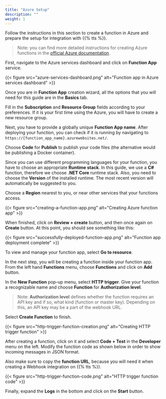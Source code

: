```yaml
---
title: "Azure Setup"
description: ""
weight: 1
---
```


Follow the instructions in this section to create a function in Azure and prepare the setup for integration with {{% tts %}}.

<!--more-->

>Note: you can find more detailed instructions for creating Azure functions in the [official Azure documentation](https://docs.microsoft.com/en-us/azure/azure-functions/functions-create-first-azure-function).

First, navigate to the Azure services dashboard and click on **Function App** service.

{{< figure src="azure-services-dashboard.png" alt="Function app in Azure services dashboard" >}}

Once you are in **Function App** creation wizard, all the options that you will need for this guide are in the **Basics** tab. 

Fill in the **Subscription** and **Resource Group** fields according to your preferences. If it is your first time using the Azure, you will have to create a new resource group.

Next, you have to provide a globally unique **Function App name**. After deploying your function, you can check if it is running by navigating to `https://{function_app_name}.azurewebsites.net/`.

Choose **Code** for **Publish** to publish your code files (the alternative would be publishing a Docker container). 

Since you can use different programming languages for your function, you have to choose an appropriate **Runtime stack**. In this guide, we use a **C#** function, therefore we choose **.NET Core** runtime stack. Also, you need to choose the **Version** of the installed runtime. The most recent version will automatically be suggested to you.

Choose a **Region** nearest to you, or near other services that your functions access. 

{{< figure src="creating-a-function-app.png" alt="Creating Azure function app" >}}

When finished, click on **Review + create** button, and then once again on **Create** button. At this point, you should see something like this:

{{< figure src="successfully-deployed-function-app.png" alt="Function app deployment complete" >}}

To view and manage your function app, select **Go to resource**.

In the next step, you will be creating a function inside your function app. From the left hand **Functions** menu, choose **Functions** and click on **Add** button. 

In the **New Function** pop-up menu, select **HTTP trigger**. Give your function a recognizable name and choose **Function** for **Authorization level**. 

>Note: **Authorization level** defines whether the function requires an API key and if so, what kind (function or master key). Depending on this, an API key may be a part of the webhook URL. 

Select **Create Function** to finish. 

{{< figure src="http-trigger-function-creation.png" alt="Creating HTTP trigger function" >}}

After creating a function, click on it and select **Code + Test** in the **Developer** menu on the left. Modify the function code as shown below in order to show incoming messages in JSON format. 

Also make sure to copy the **function URL**, because you will need it when creating a Webhook integration on {{% tts %}}. 

{{< figure src="http-trigger-function-code.png" alt="HTTP trigger function code" >}}

Finally, expand the **Logs** in the bottom and click on the **Start** button.